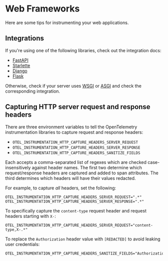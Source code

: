 # Web Frameworks

Here are some tips for instrumenting your web applications.

## Integrations

If you're using one of the following libraries, check out the integration docs:

- [FastAPI](../fastapi.md)
- [Starlette](../starlette.md)
- [Django](../django.md)
- [Flask](../flask.md)

Otherwise, check if your server uses [WSGI](../wsgi.md) or [ASGI](../asgi.md) and check the corresponding integration.

## Capturing HTTP server request and response headers

There are three environment variables to tell the OpenTelemetry instrumentation libraries to capture request and response headers:

- `OTEL_INSTRUMENTATION_HTTP_CAPTURE_HEADERS_SERVER_REQUEST`
- `OTEL_INSTRUMENTATION_HTTP_CAPTURE_HEADERS_SERVER_RESPONSE`
- `OTEL_INSTRUMENTATION_HTTP_CAPTURE_HEADERS_SANITIZE_FIELDS`

Each accepts a comma-separated list of regexes which are checked case-insensitively against header names. The first two determine which request/response headers are captured and added to span attributes. The third determines which headers will have their values redacted.

For example, to capture _all_ headers, set the following:

```
OTEL_INSTRUMENTATION_HTTP_CAPTURE_HEADERS_SERVER_REQUEST=".*"
OTEL_INSTRUMENTATION_HTTP_CAPTURE_HEADERS_SERVER_RESPONSE=".*"
```

To specifically capture the `content-type` request header and request headers starting with `X-`:

```
OTEL_INSTRUMENTATION_HTTP_CAPTURE_HEADERS_SERVER_REQUEST="content-type,X-.*"
```

To replace the `Authorization` header value with `[REDACTED]` to avoid leaking user credentials:

```
OTEL_INSTRUMENTATION_HTTP_CAPTURE_HEADERS_SANITIZE_FIELDS="Authorization"
```
